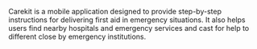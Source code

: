 Carekit is a mobile application designed to provide step-by-step instructions for delivering first aid in emergency situations. It also helps users find nearby hospitals and emergency services and cast for help to different close by emergency institutions.
